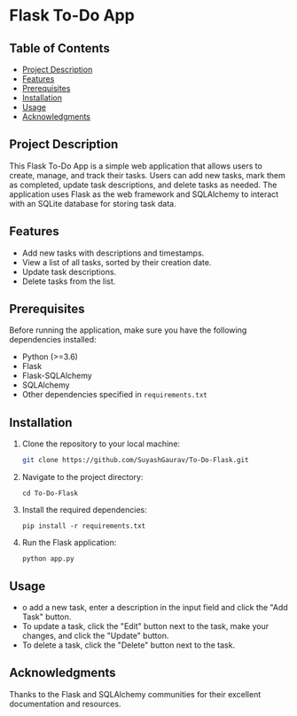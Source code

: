 # Flask To-Do App

## Table of Contents

- [Project Description](#project-description)
- [Features](#features)
- [Prerequisites](#prerequisites)
- [Installation](#installation)
- [Usage](#usage)
- [Acknowledgments](#acknowledgments)

## Project Description

This Flask To-Do App is a simple web application that allows users to create, manage, and track their tasks. Users can add new tasks, mark them as completed, update task descriptions, and delete tasks as needed. The application uses Flask as the web framework and SQLAlchemy to interact with an SQLite database for storing task data.

## Features

- Add new tasks with descriptions and timestamps.
- View a list of all tasks, sorted by their creation date.
- Update task descriptions.
- Delete tasks from the list.

## Prerequisites

Before running the application, make sure you have the following dependencies installed:

- Python (>=3.6)
- Flask
- Flask-SQLAlchemy
- SQLAlchemy
- Other dependencies specified in `requirements.txt`

## Installation

1. Clone the repository to your local machine:

   ```bash
   git clone https://github.com/SuyashGaurav/To-Do-Flask.git
   ```
2. Navigate to the project directory:
   ```
   cd To-Do-Flask
   ```
3. Install the required dependencies:
   ```
   pip install -r requirements.txt
   ```
4. Run the Flask application:
   ```
   python app.py
   ```
## Usage
- o add a new task, enter a description in the input field and click the "Add Task" button.
- To update a task, click the "Edit" button next to the task, make your changes, and click the "Update" button.
- To delete a task, click the "Delete" button next to the task.

## Acknowledgments
Thanks to the Flask and SQLAlchemy communities for their excellent documentation and resources.
